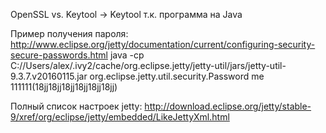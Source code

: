 OpenSSL vs. Keytool -> Keytool т.к. программа на Java

Пример получения пароля:
http://www.eclipse.org/jetty/documentation/current/configuring-security-secure-passwords.html
java -cp C://Users/alex/.ivy2/cache/org.eclipse.jetty/jetty-util/jars/jetty-util-9.3.7.v20160115.jar org.eclipse.jetty.util.security.Password me 111111(18jj18jj18jj18jj18jj18jj)

Полный список настроек jetty:
http://download.eclipse.org/jetty/stable-9/xref/org/eclipse/jetty/embedded/LikeJettyXml.html

